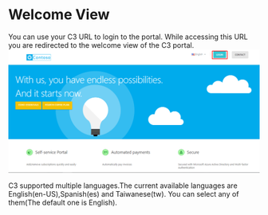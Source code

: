 
# Welcome View  
You can use your C3 URL to login to the portal. While accessing this URL you are redirected to the welcome view of the C3 portal.
<img src="/images/Welcome-View.png">  

C3 supported multiple languages.The current available languages are English(en-US),Spanish(es) and Taiwanese(tw). You can select any of them(The default one is English).  



